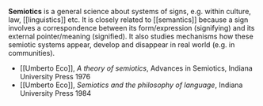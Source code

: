 
__Semiotics__ is a general science about systems of signs, e.g. within culture, law, [[linguistics]] etc. It is closely related to [[semantics]] because a sign involves a correspondence between its form/expression (signifying) and its external pointer/meaning (signified). It also studies mechanisms how these semiotic systems appear, develop and disappear in real world (e.g. in communities).

* [[Umberto Eco]], _A theory of semiotics_, Advances in Semiotics, Indiana University Press 1976
* [[Umberto Eco]], _Semiotics and the philosophy of language_, Indiana University Press 1984